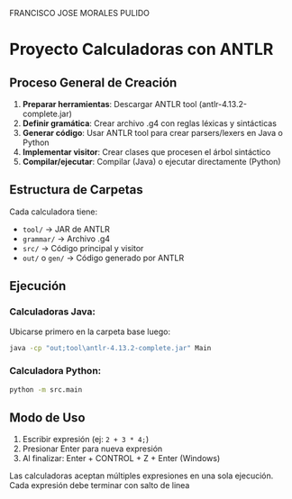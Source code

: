 FRANCISCO JOSE MORALES PULIDO


# Proyecto Calculadoras con ANTLR

## Proceso General de Creación

1. **Preparar herramientas**: Descargar ANTLR tool (antlr-4.13.2-complete.jar)
2. **Definir gramática**: Crear archivo .g4 con reglas léxicas y sintácticas
3. **Generar código**: Usar ANTLR tool para crear parsers/lexers en Java o Python
4. **Implementar visitor**: Crear clases que procesen el árbol sintáctico
5. **Compilar/ejecutar**: Compilar (Java) o ejecutar directamente (Python)

## Estructura de Carpetas
Cada calculadora tiene:
- `tool/` → JAR de ANTLR
- `grammar/` → Archivo .g4
- `src/` → Código principal y visitor
- `out/` o `gen/` → Código generado por ANTLR

## Ejecución

### Calculadoras Java:
Ubicarse primero en la carpeta base luego: 
```bash
java -cp "out;tool\antlr-4.13.2-complete.jar" Main
```

### Calculadora Python:
```bash
python -m src.main
```

## Modo de Uso
1. Escribir expresión (ej: `2 + 3 * 4;`)
2. Presionar Enter para nueva expresión
3. Al finalizar: Enter + CONTROL + Z + Enter (Windows)

Las calculadoras aceptan múltiples expresiones en una sola ejecución. Cada expresión debe terminar con salto de linea
